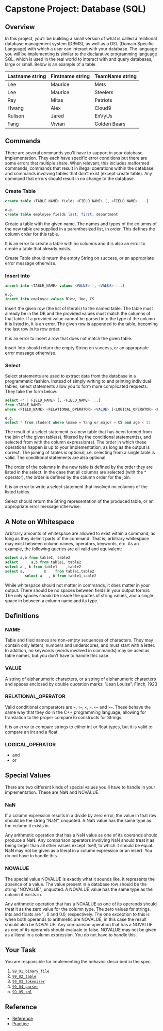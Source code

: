 # Capstone Project: Database (SQL)

## Overview

In this project, you'll be building a small version of what is called a relational database management system (DBMS), as well as a DSL (Domain Specific Language) with which a user can interact with your database. The language you will be implementing is similar to the declarative programming language SQL, which is used in the real world to interact with and query databases, large or small. Below is an example of a table.

| Lastname string | Firstname string | TeamName string |
| :-------------- | :--------------- | :-------------- |
| Lee | Maurice | Mets |
| Lee | Maurice | Steelers |
| Ray | Mitas | Patriots |
| Hwang | Alex | Cloud9 |
| Rulison | Jared | EnVyUs |
| Fang | Vivian | Golden Bears |

## Commands

There are several commands you'll have to support in your database implementation. They each have specific error conditions but there are some errors that multiple share. When relevant, this includes malformed commands, commands that result in illegal operations within the database and commands involving tables that don't exist (except create table). Any command that errors should result in no change to the database.

### Create Table

```sql
create table <TABLE_NAME> fields <FIELD_NAME> [, <FIELD_NAME> ...]

e.g.
create table employee fields last, first, department
```

Create a table with the given name. The names and types of the columns of the new table are supplied in a parenthesized list, in order. This defines the column order for this table.

It is an error to create a table with no columns and it is also an error to create a table that already exists.

Create Table should return the empty String on success, or an appropriate error message otherwise.

### Insert Into

```sql
insert into <TABLE_NAME> values <VALUE> [, <VALUE> ...] 

e.g.
insert into employee values Blow, Joe, CS
```

Insert the given row (the list of literals) to the named table. The table must already be in the DB and the provided values must match the columns of that table. If a provided value cannot be parsed into the type of the column it is listed in, it is an error. The given row is appended to the table, becoming the last row in its row order.

It is an error to insert a row that does not match the given table.

Insert Into should return the empty String on success, or an appropriate error message otherwise.

### Select

Select statements are used to extract data from the database in a programmatic fashion. Instead of simply writing to and printing individual tables, select statements allow you to form more complicated requests. They take the form below:

```sql
select <* | FIELD_NAME> [, <FIELD_NAME> ...]
from <TABLE_NAME>
where <FIELD_NAME> <RELATIONAL_OPERATOR> <VALUE> [<LOGICAL_OPERATOR> <FIELD_NAME> <RELATIONAL_OPERATOR> <VALUE> ...]

e.g.
select * from student where lname = Yang or major = CS and age < 23
```

The result of a select statement is a new table that has been formed from the join of the given table(s), filtered by the conditional statement(s), and selected from with the column expression(s). The order in which these operations happen is up to your implementation, as long as the output is correct. The joining of tables is optional, i.e. selecting from a single table is valid. The conditional statements are also optional.

The order of the columns in the new table is defined by the order they are listed in the select. In the case that all columns are selected (with the * operator), the order is defined by the column order for the join.

It is an error to write a select statement that involved no columns of the listed tables.

Select should return the String representation of the produced table, or an appropriate error message otherwise.

## A Note on Whitespace

Arbitrary amounts of whitespace are allowed to exist within a command, as long as they delimit parts of the command. That is, arbitrary whitespace may exist between column names, operators, keywords, etc. As an example, the following queries are all valid and equivalent:

```sql
select a,b from table1, table2
select      a,b from table1, table2
select a , b from table1    ,table2
select a,         b    from table1,table2
         select a   , b from table1,table2
```

While whitespace should not matter in commands, it does matter in your output. There should be no spaces between fields in your output format. The only spaces should be inside the quotes of string values, and a single space in between a column name and its type.

## Definitions

### NAME

Table and filed names are non-empty sequences of characters. They may contain only letters, numbers and underscores, and must start with a letter. In addition, no keywords (words involved in commands) may be used as table names, but you don't have to handle this case.

### VALUE

A string of alphanumeric characters, or a string of alphanumeric characters and spaces enclosed by double quotation marks: "Jean Louise", Finch, 1923

### RELATIONAL_OPERATOR

Valid conditional comparators are `=`, `!=`, `<`, `>`, `<=` and `>=`. These behave the same way that they do in the C++ programming language, allowing for translation to the proper compareTo constructs for Strings.

It is an error to compare strings to either int or float types, but it is valid to compare an int and a float.

### LOGICAL_OPERATOR

- and
- or

## Special Values

There are two different kinds of special values you'll have to handle in your implementation. These are NaN and NOVALUE.

### NaN

If a column expression results in a divide by zero error, the value in that row should be the string "NaN", unquoted. A NaN value has the same type as the column it exists in.

Any arithmetic operation that has a NaN value as one of its operands should produce a NaN. Any comparison operators involving NaN should treat it as being larger than all other values except itself, to which it should be equal. NaN may not be given as a literal in a column expression or an insert. You do not have to handle this.

### NOVALUE

The special value NOVALUE is exactly what it sounds like, it represents the absence of a value. The value present in a database row should be the string "NOVALUE", unquoted. A NOVALUE value has the same type as the column it exists in.

Any arithmetic operation that has a NOVALUE as one of its operands should treat it as the zero value for the column type. The zero values for strings, ints and floats are '', 0 and 0.0, respectively. The one exception to this is when both operands to arithmetic are NOVALUE, in this case the result should also be NOVALUE. Any comparison operation that has a NOVALUE as one of its operands should evaluate to false. NOVALUE may not be given as a literal in a column expression. You do not have to handle this.

## Your Task

You are responsible for implementing the behavior described in the spec.

1. [`99_01_binary_file`](99_01_binary_file/)
2. [`99_02_table`](99_02_table/)
3. [`99_03_tokenizer`](99_03_tokenizer/)
4. [`99_04_parser`](99_04_parser/)
5. [`99_05_sql`](99_05_sql/)

## Reference

- [Reference](http://sp17.datastructur.es/materials/proj/proj2/proj2.html)
- [Practice](https://www.w3schools.com/sql/)